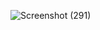 ![Screenshot (291)](https://github.com/user-attachments/assets/c270ba77-0800-41d5-8f29-bc83be841e65)
